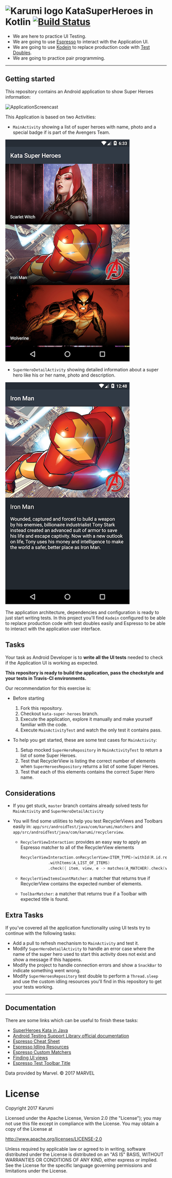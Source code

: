 ![Karumi logo][karumilogo] KataSuperHeroes in Kotlin [![Build Status](https://travis-ci.org/Karumi/KataSuperHeroesKotlin.svg?branch=master)](https://travis-ci.org/Karumi/KataSuperHeroesKotlin)
============================

- We are here to practice UI Testing.
- We are going to use [Espresso][espresso] to interact with the Application UI.
- We are going to use [Kodein][kodein] to replace production code with [Test Doubles][testDoubles].
- We are going to practice pair programming.

---

## Getting started

This repository contains an Android application to show Super Heroes information:

![ApplicationScreencast][applicationScreencast]

This Application is based on two Activities:

* ``MainActivity`` showing a list of super heroes with name, photo and a special badge if is part of the Avengers Team.

![MainActivityScreenhot][mainActivityScreenshot]

* ``SuperHeroDetailActivity`` showing detailed information about a super hero like his or her name, photo and description.

![SuperHeroDetailActivityScreenshot][superHeroDetailActivityScreenshot]


The application architecture, dependencies and configuration is ready to just start writing tests. In this project you'll find  ``Kodein`` configured to be able to replace production code with test doubles easily and Espresso to be able to interact with the application user interface.


## Tasks

Your task as Android Developer is to **write all the UI tests** needed to check if the Application UI is working as expected. 

**This repository is ready to build the application, pass the checkstyle and your tests in Travis-CI environments.**


Our recommendation for this exercise is:

  * Before starting
    1. Fork this repository.
    2. Checkout `kata-super-heroes` branch.
    3. Execute the application, explore it manually and make yourself familiar with the code.
    4. Execute `MainActivityTest` and watch the only test it contains pass.

  * To help you get started, these are some test cases for `MainActivity`:     
    1. Setup mocked `SuperHeroRepository` in `MainActivityTest` to return a list of some Super Heroes.
    2. Test that RecyclerView is listing the correct number of elements when `SuperHeroesRepository` returns a list of some Super Heroes.
    3. Test that each of this elements contains the correct Super Hero name.

## Considerations

* If you get stuck, `master` branch contains already solved tests for `MainActivity` and `SuperHeroDetailActivity`

* You will find some utilities to help you test RecyclerViews and Toolbars easily in:
  ``app/src/androidTest/java/com/karumi/matchers`` and ``app/src/androidTest/java/com/karumi/recyclerview``.

  * `RecyclerViewInteraction`: provides an easy way to apply an Espresso matcher to all of the RecyclerView elements

	```kotlin
	RecyclerViewInteraction.onRecyclerView<ITEM_TYPE>(withId(R.id.recycler_view))
                .withItems(A_LIST_OF_ITEMS)
                .check({ item, view, e -> matches(A_MATCHER).check(view, e) })
	```
  * `RecyclerViewItemsCountMatcher`: a matcher that returns true if RecyclerView contains the expected number of elements.

  * `ToolbarMatcher`: a matcher that returns true if a Toolbar with expected title is found.
  
## Extra Tasks

If you've covered all the application functionality using UI tests try to continue with the following tasks:

* Add a pull to refresh mechanism to ``MainActivity`` and test it.
* Modify ``SuperHeroDetailActivity`` to handle an error case where the name of the super hero used to start this activity does not exist and show a message if this happens.
* Modify the project to handle connection errors and show a ``SnackBar`` to indicate something went wrong.
* Modify ``SuperHeroesRepository`` test double to perform a ``Thread.sleep`` and use the custom idling resources you'll find in this repository to get your tests working.

---

## Documentation

There are some links which can be useful to finish these tasks:

* [SuperHeroes Kata in Java][kataSuperHeroesJava]
* [Android Testing Support Library official documentation][androidTestingDocumentation]
* [Espresso Cheat Sheet][espressoCheatSheet]
* [Espresso Idling Resources][espressoIdlingResources]
* [Espresso Custom Matchers][espressoCustomMatchers]
* [Finding UI views][findingUIViews]
* [Espresso Test Toolbar Title][toolbarMatcher]

Data provided by Marvel. © 2017 MARVEL

# License

Copyright 2017 Karumi

Licensed under the Apache License, Version 2.0 (the "License");
you may not use this file except in compliance with the License.
You may obtain a copy of the License at

  http://www.apache.org/licenses/LICENSE-2.0

Unless required by applicable law or agreed to in writing, software
distributed under the License is distributed on an "AS IS" BASIS,
WITHOUT WARRANTIES OR CONDITIONS OF ANY KIND, either express or implied.
See the License for the specific language governing permissions and
limitations under the License.

[karumilogo]: https://cloud.githubusercontent.com/assets/858090/11626547/e5a1dc66-9ce3-11e5-908d-537e07e82090.png
[espresso]: https://google.github.io/android-testing-support-library/docs/
[testDoubles]: http://www.martinfowler.com/bliki/TestDouble.html
[applicationScreencast]: ./art/ApplicationScreencast.gif
[mainActivityScreenshot]: ./art/MainActivityScreenshot.png
[superHeroDetailActivityScreenshot]: ./art/SuperHeroDetailActivityScreenshot.png
[androidTestingDocumentation]: https://google.github.io/android-testing-support-library
[espressoCheatSheet]: https://google.github.io/android-testing-support-library/docs/espresso/cheatsheet/index.html
[espressoIdlingResources]: http://dev.jimdo.com/2014/05/09/wait-for-it-a-deep-dive-into-espresso-s-idling-resources/
[espressoCustomMatchers]: http://blog.xebia.com/android-custom-matchers-in-espresso/
[findingUIViews]: http://www.adavis.info/2015/12/testing-tricks-2-finding-ui-views.html?utm_source=Android+Weekly&utm_campaign=9ed0cecaff-Android_Weekly_186&utm_medium=email&utm_term=0_4eb677ad19-9ed0cecaff-337845529
[toolbarMatcher]: http://blog.sqisland.com/2015/05/espresso-match-toolbar-title.html
[kataSuperHeroesJava]: https://github.com/Karumi/KataSuperHeroesAndroid
[Kodein]: https://github.com/SalomonBrys/Kodein
